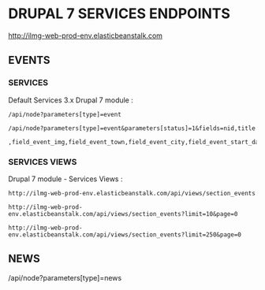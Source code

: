 

DRUPAL 7 SERVICES ENDPOINTS
==============================

http://ilmg-web-prod-env.elasticbeanstalk.com


## EVENTS

### SERVICES 

Default Services 3.x Drupal 7 module : 

    /api/node?parameters[type]=event
    
    /api/node?parameters[type]=event&parameters[status]=1&fields=nid,title
    
    ,field_event_img,field_event_town,field_event_city,field_event_start_date,field_event_venue


### SERVICES VIEWS

Drupal 7 module - Services Views : 
    
    http://ilmg-web-prod-env.elasticbeanstalk.com/api/views/section_events
    
    http://ilmg-web-prod-env.elasticbeanstalk.com/api/views/section_events?limit=10&page=0
    
    http://ilmg-web-prod-env.elasticbeanstalk.com/api/views/section_events?limit=250&page=0



## NEWS 

/api/node?parameters[type]=news